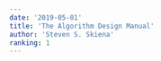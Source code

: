 ```yaml
---
date: '2019-05-01'
title: 'The Algorithm Design Manual'
author: 'Steven S. Skiena'
ranking: 1
---
```


